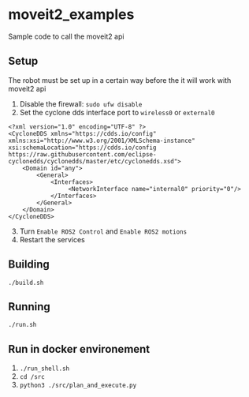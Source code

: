 # moveit2_examples
Sample code to call the moveit2 api

## Setup
The robot must be set up in a certain way before the it will work with moveit2 api

1. Disable the firewall: `sudo ufw disable`
2. Set the cyclone dds interface port to `wireless0` or `external0`

```
<?xml version="1.0" encoding="UTF-8" ?>
<CycloneDDS xmlns="https://cdds.io/config" xmlns:xsi="http://www.w3.org/2001/XMLSchema-instance"    xsi:schemaLocation="https://cdds.io/config https://raw.githubusercontent.com/eclipse-cyclonedds/cyclonedds/master/etc/cyclonedds.xsd">
    <Domain id="any">
        <General>
            <Interfaces>
                 <NetworkInterface name="internal0" priority="0"/>
            </Interfaces>
        </General>
    </Domain>
</CycloneDDS>
```
3. Turn `Enable ROS2 Control` and `Enable ROS2 motions`
3. Restart the services

## Building

```
./build.sh
```

## Running

```
./run.sh
```

## Run in docker environement

1. `./run_shell.sh`
1. `cd /src`
1. `python3 ./src/plan_and_execute.py`

